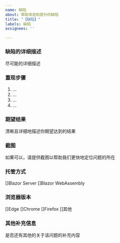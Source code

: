 ```yaml
---
name: 缺陷
about: 帮助改进和提升的缺陷
title: "【缺陷】"
labels: 缺陷
assignees: ''

---
```


### 缺陷的详细描述
尽可能的详细描述

### 重现步骤
1. ...
2. ...
3. ...
4. ...

### 期望结果
清晰且详细地描述你期望达到的结果

### 截图
如果可以，请提供截图以帮助我们更快地定位问题的所在

### 托管方式
[]Blazor Server
[]Blazor WebAssembly

### 浏览器版本
[]Edge
[]Chrome
[]Firefox
[]其他

### 其他补充信息
是否还有其他的关于该问题的补充内容
